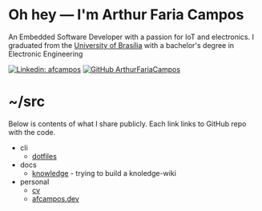 # Oh hey — I'm Arthur Faria Campos

An Embedded Software Developer with a passion for IoT and electronics. I graduated from the [University of Brasília](https://www.unb.br/) with a bachelor's degree in Electronic Engineering

[![Linkedin: afcampos](https://img.shields.io/badge/-afcampos-blue?style=flat-square&logo=Linkedin&logoColor=white&link=https://www.linkedin.com/in/afcampos/)](https://www.linkedin.com/in/afcampos/)
[![GitHub ArthurFariaCampos](https://img.shields.io/github/followers/ArthurFariaCampos?label=follow&style=social)](https://github.com/ArthurFariaCampos)


# ~/src

Below is contents of what I share publicly. Each link links to GitHub repo with the code.

- cli
  - [dotfiles](https://github.com/arthurfariacampos/dotfiles)
- docs
  - [knowledge](https://github.com/arthurfariacampos/knowledge) - trying to build a knoledge-wiki
- personal
  - [cv](https://github.com/arthurfariacampos/cv)
  - [afcampos.dev](https://github.com/arthurfariacampos/afcampos.dev)

